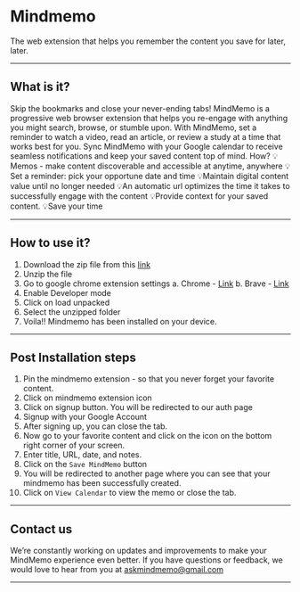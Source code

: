 # Mindmemo
The web extension that helps you remember the content you save for later, later. 

---

## What is it?

Skip the bookmarks and close your never-ending tabs! MindMemo is a progressive web browser extension that helps you re-engage with anything you might search, browse, or stumble upon. With MindMemo, set a reminder to watch a video, read an article, or review a study at a time that works best for you. Sync MindMemo with your Google calendar to receive seamless notifications and keep your saved content top of mind.
How?
💡Memos - make content discoverable and accessible at anytime, anywhere
💡Set a reminder:  pick your opportune date and time 
💡Maintain digital content value until no longer needed
💡An automatic url optimizes the time it takes to successfully engage with the content 
💡Provide context for your saved content. 
💡Save your time

---

## How to use it?

1. Download the zip file from this [link](https://www.dropbox.com/scl/fi/fdc06vul322c52i5kxwa9/mindmemo.zip?dl=0&rlkey=ed4zkp8yjxcebmd21v9xawgqk)
2. Unzip the file
3. Go to google chrome extension settings
   a. Chrome - [Link](chrome://extensions/)
   b. Brave - [Link](brave://extensions/)
4. Enable Developer mode
5. Click on load unpacked
6. Select the unzipped folder
7. Voila!! Mindmemo has been installed on your device.

---

## Post Installation steps

1. Pin the mindmemo extension - so that you never forget your favorite content.
2. Click on mindmemo extension icon
3. Click on signup button. You will be redirected to our auth page
4. Signup with your Google Account
5. After signing up, you can close the tab.
6. Now go to your favorite content and click on the icon on the bottom right corner of your screen.
7. Enter title, URL, date, and notes.
8. Click on the `Save MindMemo` button
9. You will be redirected to another page where you can see that your mindmemo has been successfully created.
10. Click on `View Calendar` to view the memo or close the tab.

---

## Contact us

We’re constantly working on updates and improvements to make your MindMemo experience even better. If you have questions or feedback, we would love to hear from you at askmindmemo@gmail.com

---

